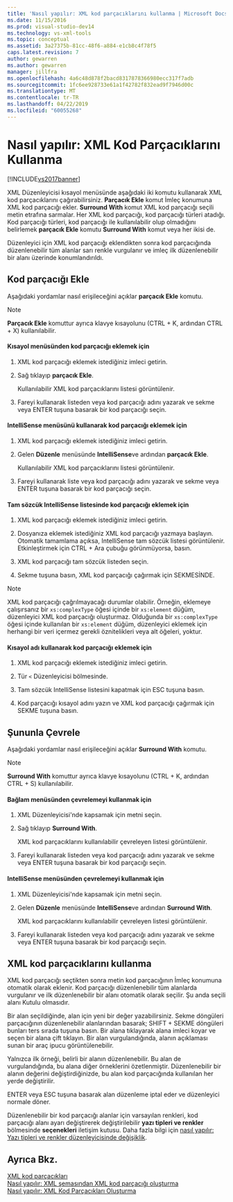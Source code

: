 ```yaml
---
title: 'Nasıl yapılır: XML kod parçacıklarını kullanma | Microsoft Docs'
ms.date: 11/15/2016
ms.prod: visual-studio-dev14
ms.technology: vs-xml-tools
ms.topic: conceptual
ms.assetid: 3a27375b-81cc-48f6-a884-e1cb8c4f78f5
caps.latest.revision: 7
author: gewarren
ms.author: gewarren
manager: jillfra
ms.openlocfilehash: 4a6c48d878f2bacd8317878366980ecc317f7adb
ms.sourcegitcommit: 1fc6ee928733e61a1f42782f832ead9f7946d00c
ms.translationtype: MT
ms.contentlocale: tr-TR
ms.lasthandoff: 04/22/2019
ms.locfileid: "60055268"
---
```

# <a name="how-to-use-xml-snippets"></a>Nasıl yapılır: XML Kod Parçacıklarını Kullanma
[!INCLUDE[vs2017banner](../includes/vs2017banner.md)]

XML Düzenleyicisi kısayol menüsünde aşağıdaki iki komutu kullanarak XML kod parçacıklarını çağırabilirsiniz. **Parçacık Ekle** komut İmleç konumuna XML kod parçacığı ekler. **Surround With** komut XML kod parçacığı seçili metin etrafına sarmalar. Her XML kod parçacığı, kod parçacığı türleri atadığı. Kod parçacığı türleri, kod parçacığı ile kullanılabilir olup olmadığını belirlemek **parçacık Ekle** komutu **Surround With** komut veya her ikisi de.  
  
 Düzenleyici için XML kod parçacığı eklendikten sonra kod parçacığında düzenlenebilir tüm alanlar sarı renkle vurgulanır ve imleç ilk düzenlenebilir bir alanı üzerinde konumlandırıldı.  
  
## <a name="insert-snippet"></a>Kod parçacığı Ekle  
 Aşağıdaki yordamlar nasıl erişileceğini açıklar **parçacık Ekle** komutu.  
  
> [!NOTE]
>  **Parçacık Ekle** komuttur ayrıca klavye kısayolunu (CTRL + K, ardından CTRL + X) kullanılabilir.  
  
#### <a name="to-insert-snippets-from-the-shortcut-menu"></a>Kısayol menüsünden kod parçacığı eklemek için  
  
1. XML kod parçacığı eklemek istediğiniz imleci getirin.  
  
2. Sağ tıklayıp **parçacık Ekle**.  
  
     Kullanılabilir XML kod parçacıklarını listesi görüntülenir.  
  
3. Fareyi kullanarak listeden veya kod parçacığı adını yazarak ve sekme veya ENTER tuşuna basarak bir kod parçacığı seçin.  
  
#### <a name="to-insert-snippets-using-the-intellisense-menu"></a>IntelliSense menüsünü kullanarak kod parçacığı eklemek için  
  
1. XML kod parçacığı eklemek istediğiniz imleci getirin.  
  
2. Gelen **Düzenle** menüsünde **IntelliSense**ve ardından **parçacık Ekle**.  
  
     Kullanılabilir XML kod parçacıklarını listesi görüntülenir.  
  
3. Fareyi kullanarak liste veya kod parçacığı adını yazarak ve sekme veya ENTER tuşuna basarak bir kod parçacığı seçin.  
  
#### <a name="to-insert-snippets-through-the-intellisense-complete-word-list"></a>Tam sözcük IntelliSense listesinde kod parçacığı eklemek için  
  
1. XML kod parçacığı eklemek istediğiniz imleci getirin.  
  
2. Dosyanıza eklemek istediğiniz XML kod parçacığı yazmaya başlayın. Otomatik tamamlama açıksa, IntelliSense tam sözcük listesi görüntülenir. Etkinleştirmek için CTRL + Ara çubuğu görünmüyorsa, basın.  
  
3. XML kod parçacığı tam sözcük listeden seçin.  
  
4. Sekme tuşuna basın, XML kod parçacığı çağırmak için SEKMESİNDE.  
  
> [!NOTE]
>  XML kod parçacığı çağrılmayacağı durumlar olabilir. Örneğin, eklemeye çalışırsanız bir `xs:complexType` öğesi içinde bir `xs:element` düğüm, düzenleyici XML kod parçacığı oluşturmaz. Olduğunda bir `xs:complexType` öğesi içinde kullanılan bir `xs:element` düğüm, düzenleyici eklemek için herhangi bir veri içermez gerekli öznitelikleri veya alt öğeleri, yoktur.  
  
#### <a name="to-insert-snippets-using-the-shortcut-name"></a>Kısayol adı kullanarak kod parçacığı eklemek için  
  
1. XML kod parçacığı eklemek istediğiniz imleci getirin.  
  
2. Tür `<` Düzenleyicisi bölmesinde.  
  
3. Tam sözcük IntelliSense listesini kapatmak için ESC tuşuna basın.  
  
4. Kod parçacığı kısayol adını yazın ve XML kod parçacığı çağırmak için SEKME tuşuna basın.  
  
## <a name="surround-with"></a>Şununla Çevrele  
 Aşağıdaki yordamlar nasıl erişileceğini açıklar **Surround With** komutu.  
  
> [!NOTE]
>  **Surround With** komuttur ayrıca klavye kısayolunu (CTRL + K, ardından CTRL + S) kullanılabilir.  
  
#### <a name="to-use-surround-with-from-the-context-menu"></a>Bağlam menüsünden çevrelemeyi kullanmak için  
  
1. XML Düzenleyicisi'nde kapsamak için metni seçin.  
  
2. Sağ tıklayıp **Surround With**.  
  
     XML kod parçacıklarını kullanılabilir çevreleyen listesi görüntülenir.  
  
3. Fareyi kullanarak listeden veya kod parçacığı adını yazarak ve sekme veya ENTER tuşuna basarak bir kod parçacığı seçin.  
  
#### <a name="to-use-surround-with-from-the-intellisense-menu"></a>IntelliSense menüsünden çevrelemeyi kullanmak için  
  
1. XML Düzenleyicisi'nde kapsamak için metni seçin.  
  
2. Gelen **Düzenle** menüsünde **IntelliSense**ve ardından **Surround With**.  
  
     XML kod parçacıklarını kullanılabilir çevreleyen listesi görüntülenir.  
  
3. Fareyi kullanarak listeden veya kod parçacığı adını yazarak ve sekme veya ENTER tuşuna basarak bir kod parçacığı seçin.  
  
## <a name="using-xml-snippets"></a>XML kod parçacıklarını kullanma  
 XML kod parçacığı seçtikten sonra metin kod parçacığının İmleç konumuna otomatik olarak eklenir. Kod parçacığı düzenlenebilir tüm alanlarda vurgulanır ve ilk düzenlenebilir bir alanı otomatik olarak seçilir. Şu anda seçili alanı Kutulu olmasıdır.  
  
 Bir alan seçildiğinde, alan için yeni bir değer yazabilirsiniz. Sekme döngüleri parçacığının düzenlenebilir alanlarından basarak; SHIFT + SEKME döngüleri bunları ters sırada tuşuna basın. Bir alana tıklayarak alana imleci koyar ve seçen bir alana çift tıklayın. Bir alan vurgulandığında, alanın açıklaması sunan bir araç ipucu görüntülenebilir.  
  
 Yalnızca ilk örneği, belirli bir alanın düzenlenebilir. Bu alan de vurgulandığında, bu alana diğer örneklerini özetlenmiştir. Düzenlenebilir bir alanın değerini değiştirdiğinizde, bu alan kod parçacığında kullanılan her yerde değiştirilir.  
  
 ENTER veya ESC tuşuna basarak alan düzenleme iptal eder ve düzenleyici normale döner.  
  
 Düzenlenebilir bir kod parçacığı alanlar için varsayılan renkleri, kod parçacığı alanı ayarı değiştirerek değiştirilebilir **yazı tipleri ve renkler** bölmesinde **seçenekleri** iletişim kutusu. Daha fazla bilgi için [nasıl yapılır: Yazı tipleri ve renkler düzenleyicisinde değişiklik](../ide/reference/how-to-change-fonts-and-colors-in-the-editor.md).  
  
## <a name="see-also"></a>Ayrıca Bkz.  
 [XML kod parçacıkları](../xml-tools/xml-snippets.md)   
 [Nasıl yapılır: XML şemasından XML kod parçacığı oluşturma](../xml-tools/how-to-generate-an-xml-snippet-from-an-xml-schema.md)   
 [Nasıl yapılır: XML Kod Parçacıkları Oluşturma](../xml-tools/how-to-create-xml-snippets.md)
